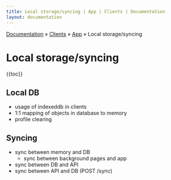 ```yaml
---
title: Local storage/syncing | App | Clients | Documentation
layout: documentation
---
```


<div class="breadcrumb">
    <a href="/docs">Documentation</a> &raquo;
    <a href="/docs/clients/index">Clients</a> &raquo;
    <a href="/docs/clients/app/index">App</a> &raquo;
    Local storage/syncing
</div>

# Local storage/syncing

{{toc}}

## Local DB

- usage of indexeddb in clients
- 1:1 mapping of objects in database to memory
- profile clearing

## Syncing

- sync between memory and DB
  - sync between background pages and app
- sync between DB and API
- sync between API and DB (POST /sync)


